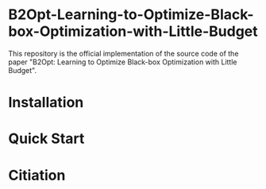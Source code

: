 # B2Opt-Learning-to-Optimize-Black-box-Optimization-with-Little-Budget
This repository is the official implementation of the source code of the paper "B2Opt: Learning to Optimize Black-box Optimization with Little Budget".

# Installation


# Quick Start


# Citiation
